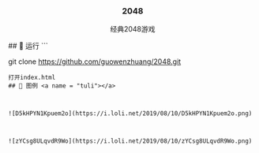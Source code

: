 <h3 align="center">2048</h3>

<p align="center"> 
    经典2048游戏
    <br> 
</p>
## 🚀 运行
```

git clone https://github.com/guowenzhuang/2048.git

```
打开index.html
## 🎨 图例 <a name = "tuli"></a>



![D5kHPYN1Kpuem2o](https://i.loli.net/2019/08/10/D5kHPYN1Kpuem2o.png)



![zYCsg8ULqvdR9Wo](https://i.loli.net/2019/08/10/zYCsg8ULqvdR9Wo.png)
